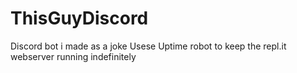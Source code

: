 # ThisGuyDiscord
Discord bot i made as a joke
Usese Uptime robot to keep the repl.it webserver running indefinitely
